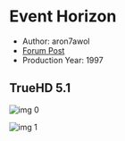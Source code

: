 # Event Horizon

* Author: aron7awol
* [Forum Post](https://www.avsforum.com/threads/bass-eq-for-filtered-movies.2995212/post-56865868)
* Production Year: 1997

## TrueHD 5.1

![img 0](https://fanart.tv/fanart/movies/8413/moviethumb/event-horizon-505cc12c72b05.jpg)

![img 1](https://i.imgur.com/p7k78zR.png)

